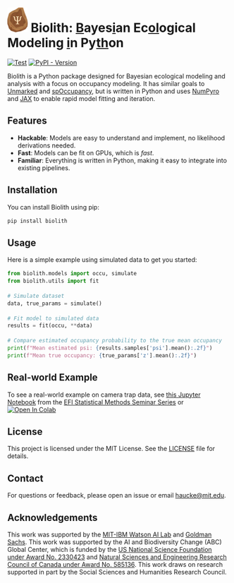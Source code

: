 # <img alt="Biolith logo" src="assets/biolith.svg" style="height: 2em;"> Biolith: <ins>B</ins>ayes<ins>i</ins>an Ec<ins>ol</ins>ogical Modeling <ins>i</ins>n Py<ins>th</ins>on

[![Test](https://github.com/timmh/biolith/actions/workflows/test.yml/badge.svg)](https://github.com/timmh/biolith/actions/workflows/test.yml) [![PyPI - Version](https://img.shields.io/pypi/v/biolith)](https://pypi.org/project/biolith/)

Biolith is a Python package designed for Bayesian ecological modeling and analysis with a focus on occupancy modeling. It has similar goals to [Unmarked](https://github.com/biodiverse/unmarked) and [spOccupancy](https://github.com/biodiverse/spOccupancy/), but is written in Python and uses [NumPyro](https://num.pyro.ai) and [JAX](https://jax.readthedocs.io) to enable rapid model fitting and iteration.

## Features

- **Hackable**: Models are easy to understand and implement, no likelihood derivations needed.
- **Fast**: Models can be fit on GPUs, which is _fast_.
- **Familiar**: Everything is written in Python, making it easy to integrate into existing pipelines.

## Installation

You can install Biolith using pip:

```bash
pip install biolith
```

## Usage

Here is a simple example using simulated data to get you started:

```python
from biolith.models import occu, simulate
from biolith.utils import fit

# Simulate dataset
data, true_params = simulate()

# Fit model to simulated data
results = fit(occu, **data)

# Compare estimated occupancy probability to the true mean occupancy
print(f"Mean estimated psi: {results.samples['psi'].mean():.2f}")
print(f"Mean true occupancy: {true_params['z'].mean():.2f}")
```

## Real-world Example
To see a real-world example on camera trap data, see [this Jupyter Notebook](./assets/CameraTrapExample.ipynb) from the [EFI Statistical Methods Seminar Series](https://github.com/eco4cast/Statistical-Methods-Seminar-Series/tree/main/beery-haucke_biolith) or [![Open In Colab](https://colab.research.google.com/assets/colab-badge.svg)](https://colab.research.google.com/github/timmh/biolith/blob/main/assets/CameraTrapExample.ipynb)

## License

This project is licensed under the MIT License. See the [LICENSE](LICENSE) file for details.

## Contact

For questions or feedback, please open an issue or email [haucke@mit.edu](mailto:haucke@mit.edu).

## Acknowledgements
This work was supported by the [MIT-IBM Watson AI Lab](https://mitibmwatsonailab.mit.edu/) and [Goldman Sachs](https://www.goldmansachs.com/). This work was supported by the AI and Biodiversity Change (ABC) Global Center, which is funded by the [US National Science Foundation under Award No. 2330423](https://www.nsf.gov/awardsearch/showAward?AWD_ID=2330423&HistoricalAwards=false) and [Natural Sciences and Engineering Research Council of Canada under Award No. 585136](https://www.nserc-crsng.gc.ca/ase-oro/Details-Detailles_eng.asp?id=782440). This work draws on research supported in part by the Social Sciences and Humanities Research Council.